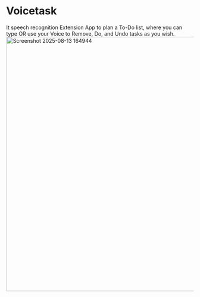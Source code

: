 # Voicetask
It speech recognition Extension App to plan a To-Do list, where you can type OR use your Voice to Remove, Do, and Undo tasks as you wish.
<img width="658" height="685" alt="Screenshot 2025-08-13 164944" src="https://github.com/user-attachments/assets/957124c4-700d-4296-a51f-6f3ca8a4ae9e" />
